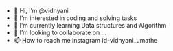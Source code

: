 - 👋 Hi, I’m @vidnyani
- 👀 I’m interested in coding and solving tasks 
- 🌱 I’m currently learning Data structures and Algorithm
- 💞️ I’m looking to collaborate on ... 
- 📫 How to reach me instagram id-vidnyani_umathe

<!---
vidnyani/vidnyani is a ✨ special ✨ repository because its `README.md` (this file) appears on your GitHub profile.
You can click the Preview link to take a look at your changes.
--->

